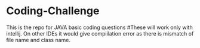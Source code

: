 # Coding-Challenge
This is the repo for JAVA basic coding questions
#These will work only with intellij.
On other IDEs it would give compiilation error as there is mismatch of file name and class name.
